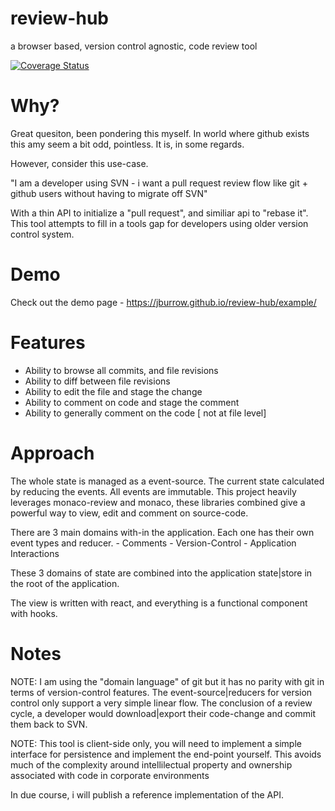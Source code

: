 # review-hub

a browser based, version control agnostic, code review tool

[![Coverage Status](https://coveralls.io/repos/github/jburrow/review-hub/badge.svg?branch=master)](https://coveralls.io/github/jburrow/review-hub?branch=master)

# Why?

Great quesiton, been pondering this myself. In world where github exists this amy seem a bit odd, pointless. It is, in some regards.

However, consider this use-case.

"I am a developer using SVN - i want a pull request review flow like git + github users without having to migrate off SVN"

With a thin API to initialize a "pull request", and similiar api to "rebase it". This tool attempts to fill in a tools gap for developers using older version control system.

# Demo

Check out the demo page - https://jburrow.github.io/review-hub/example/

# Features

- Ability to browse all commits, and file revisions
- Ability to diff between file revisions
- Ability to edit the file and stage the change
- Ability to comment on code and stage the comment
- Ability to generally comment on the code [ not at file level]

# Approach

The whole state is managed as a event-source. The current state calculated by reducing the events. All events are immutable. This project heavily leverages monaco-review and monaco, these libraries combined give a powerful way to view, edit and comment on source-code.

There are 3 main domains with-in the application. Each one has their own event types and reducer. - Comments - Version-Control - Application Interactions

These 3 domains of state are combined into the application state|store in the root of the application.

The view is written with react, and everything is a functional component with hooks.

# Notes

NOTE: I am using the "domain language" of git but it has no parity with git in terms of version-control features. The event-source|reducers for version control only support a very simple linear flow. The conclusion of a review cycle, a developer would download|export their code-change and commit them back to SVN.

NOTE: This tool is client-side only, you will need to implement a simple interface for persistence and implement the end-point yourself. This avoids much of the complexity around intellilectual property and ownership associated with code in corporate environments

In due course, i will publish a reference implementation of the API.
